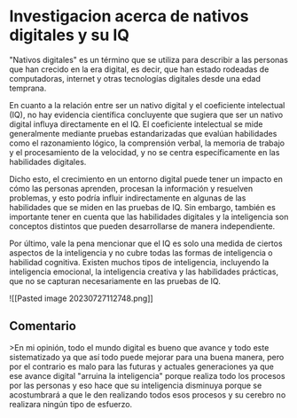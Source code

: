 <h1> Investigacion acerca de nativos digitales y su IQ</h1>
<p>"Nativos digitales" es un término que se utiliza para describir a las personas que han crecido en la era digital, es decir, que han estado rodeadas de computadoras, internet y otras tecnologías digitales desde una edad temprana.

En cuanto a la relación entre ser un nativo digital y el coeficiente intelectual (IQ), no hay evidencia científica concluyente que sugiera que ser un nativo digital influya directamente en el IQ. El coeficiente intelectual se mide generalmente mediante pruebas estandarizadas que evalúan habilidades como el razonamiento lógico, la comprensión verbal, la memoria de trabajo y el procesamiento de la velocidad, y no se centra específicamente en las habilidades digitales.

Dicho esto, el crecimiento en un entorno digital puede tener un impacto en cómo las personas aprenden, procesan la información y resuelven problemas, y esto podría influir indirectamente en algunas de las habilidades que se miden en las pruebas de IQ. Sin embargo, también es importante tener en cuenta que las habilidades digitales y la inteligencia son conceptos distintos que pueden desarrollarse de manera independiente.

Por último, vale la pena mencionar que el IQ es solo una medida de ciertos aspectos de la inteligencia y no cubre todas las formas de inteligencia o habilidad cognitiva. Existen muchos tipos de inteligencia, incluyendo la inteligencia emocional, la inteligencia creativa y las habilidades prácticas, que no se capturan necesariamente en las pruebas de IQ.<p/>
![[Pasted image 20230727112748.png]]

<h2>Comentario</h2>
>En mi opinión, todo el mundo digital es bueno que avance y todo este sistematizado ya que así todo puede mejorar para una buena manera, pero por el contrario es malo para las futuras y actuales generaciones ya que ese avance digital "arruina la inteligencia" porque realiza todo los procesos por las personas y eso hace que su inteligencia disminuya porque se acostumbrará a que le den realizando todos esos procesos y su cerebro no realizara ningún tipo de esfuerzo.

